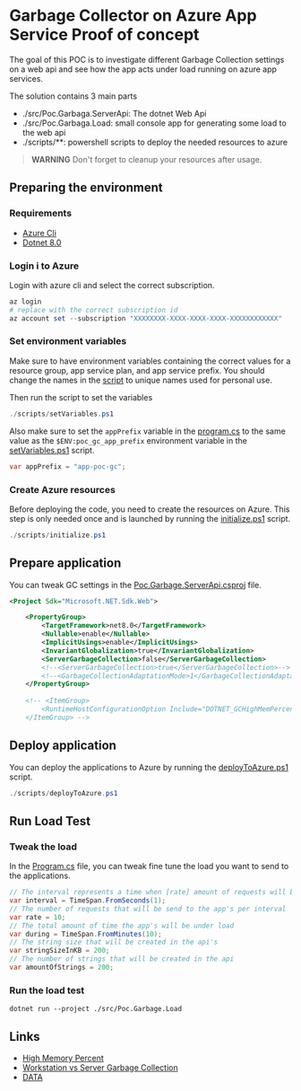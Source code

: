 # Garbage Collector on Azure App Service Proof of concept

The goal of this POC is to investigate different Garbage Collection settings on a web api and see how the app acts under load running on azure app services.

The solution contains 3 main parts

- ./src/Poc.Garbaga.ServerApi: The dotnet Web Api
- ./src/Poc.Garbaga.Load: small console app for generating some load to the web api
- ./scripts/**: powershell scripts to deploy the needed resources to azure

> **WARNING**
> Don't forget to cleanup your resources after usage.

## Preparing the environment

### Requirements

- [Azure Cli](https://learn.microsoft.com/en-us/cli/azure/install-azure-cli)
- [Dotnet 8.0](https://dotnet.microsoft.com/en-us/download/dotnet/8.0)

### Login i to Azure

Login with azure cli and select the correct subscription.

```powershell
az login
# replace with the correct subscription id
az account set --subscription "XXXXXXXX-XXXX-XXXX-XXXX-XXXXXXXXXXXX"
```

### Set environment variables

Make sure to have environment variables containing the correct values for a resource group, app service plan, and app service prefix. You should change the names in the [script](./scripts/setVariables.ps1) to unique names used for personal use.

Then run the script to set the variables

```powershell
./scripts/setVariables.ps1
```

Also make sure to set the  ```appPrefix``` variable in the [program.cs](./src/Poc.Garbage.Load/Program.cs) to the same value as the ```$ENV:poc_gc_app_prefix``` environment variable in the [setVariables.ps1](./scripts/setVariables.ps1) script.

```csharp
var appPrefix = "app-poc-gc";
```

### Create Azure resources

Before deploying the code, you need to create the resources on Azure. This step is only needed once and is launched by running the [initialize.ps1](./scripts/initialize.ps1) script.

```powershell
./scripts/initialize.ps1
```

## Prepare application

You can tweak GC settings in the [Poc.Garbage.ServerApi.csproj](./src/Poc.Garbage.ServerApi/Poc.Garbage.ServerApi.csproj) file.

```xml
<Project Sdk="Microsoft.NET.Sdk.Web">

    <PropertyGroup>
        <TargetFramework>net8.0</TargetFramework>
        <Nullable>enable</Nullable>
        <ImplicitUsings>enable</ImplicitUsings>
        <InvariantGlobalization>true</InvariantGlobalization>
        <ServerGarbageCollection>false</ServerGarbageCollection>
        <!--<ServerGarbageCollection>true</ServerGarbageCollection>-->
        <!--<GarbageCollectionAdaptationMode>1</GarbageCollectionAdaptationMode>-->
    </PropertyGroup>
    
    <!-- <ItemGroup>
        <RuntimeHostConfigurationOption Include="DOTNET_GCHighMemPercent" Value="75" />
    </ItemGroup> -->
```

## Deploy application

You can deploy the applications to Azure by running the [deployToAzure.ps1](./scripts/deployToAzure.ps1) script.

```powershell
./scripts/deployToAzure.ps1
```

## Run Load Test

### Tweak the load

In the [Program.cs](./src/Poc.Garbage.Load/Program.cs) file, you can tweak fine tune the load you want to send to the applications.

```csharp
// The interval represents a time when [rate] amount of requests will be send to ech app
var interval = TimeSpan.FromSeconds(1);
// The number of requests that will be send to the app's per interval
var rate = 10;
// The total amount of time the app's will be under load
var during = TimeSpan.FromMinutes(10);
// The string size that will be created in the api's
var stringSizeInKB = 200;
// The number of strings that will be created in the api
var amountOfStrings = 200;
```

### Run the load test

```powershel
dotnet run --project ./src/Poc.Garbage.Load
```

## Links

- [High Memory Percent](https://learn.microsoft.com/en-us/dotnet/core/runtime-config/garbage-collector#high-memory-percent)
- [Workstation vs Server Garbage Collection](https://learn.microsoft.com/en-us/dotnet/standard/garbage-collection/workstation-server-gc)
- [DATA](https://maoni0.medium.com/dynamically-adapting-to-application-sizes-2d72fcb6f1ea)
